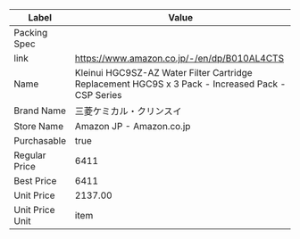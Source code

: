 | Label           | Value                                                                                             |
| --------------- | ------------------------------------------------------------------------------------------------- |
| Packing Spec    |                                                                                                   |
| link            | https://www.amazon.co.jp/-/en/dp/B010AL4CTS                                                       |
| Name            | Kleinui HGC9SZ-AZ Water Filter Cartridge Replacement HGC9S x 3 Pack - Increased Pack - CSP Series |
| Brand Name      | 三菱ケミカル・クリンスイ                                                                                      |
| Store Name      | Amazon JP - Amazon.co.jp                                                                          |
| Purchasable     | true                                                                                              |
| Regular Price   | 6411                                                                                              |
| Best Price      | 6411                                                                                              |
| Unit Price      | 2137.00                                                                                           |
| Unit Price Unit | item                                                                                              |

